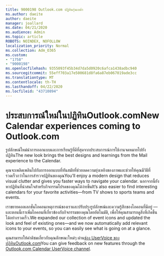 ```yaml
---
title: 9000198 Outlook.com ปฏิทินรุ่นเบต้า
ms.author: daeite
author: daeite
manager: joallard
ms.date: 04/21/2020
ms.audience: Admin
ms.topic: article
ROBOTS: NOINDEX, NOFOLLOW
localization_priority: Normal
ms.collection: Adm_O365
ms.custom:
- "1758"
- "9000198"
ms.openlocfilehash: 9355093f45b34d7da5d0920c6afca1438adbc940
ms.sourcegitcommit: 55eff703a17e500681d8fa6a87eb067019ade3cc
ms.translationtype: MT
ms.contentlocale: th-TH
ms.lasthandoff: 04/22/2020
ms.locfileid: "43710894"
---
```

# <a name="new-calendar-experiences-coming-to-outlookcom"></a><span data-ttu-id="f2872-102">ประสบการณ์ใหม่ในปฏิทินOutlook.com</span><span class="sxs-lookup"><span data-stu-id="f2872-102">New Calendar experiences coming to Outlook.com</span></span>

<span data-ttu-id="f2872-103">รูปลักษณ์ใหม่นําการออกแบบและการเรียนรู้ที่ดีที่สุดจากประสบการณ์การใช้งานจดหมายไปยังปฏิทิน</span><span class="sxs-lookup"><span data-stu-id="f2872-103">The new look brings the best designs and learnings from the Mail experience to the Calendar.</span></span>

<span data-ttu-id="f2872-104">คุณจะเพลิดเพลินไปกับการออกแบบที่ทันสมัยที่ช่วยลดความยุ่งเหยิงของภาพและช่วยให้คุณมีวิธีที่รวดเร็วกว่าในการสํารวจปฏิทินของคุณ</span><span class="sxs-lookup"><span data-stu-id="f2872-104">You’ll enjoy a modern design that reduces visual clutter and gives you faster ways to navigate your calendar.</span></span> <span data-ttu-id="f2872-105">นอกจากนี้ยังหาปฏิทินที่น่าสนใจสําหรับกิจกรรมโปรดของคุณได้ง่ายขึ้น</span><span class="sxs-lookup"><span data-stu-id="f2872-105">It’s also easier to find interesting calendars for your favorite activities—from TV shows to sports teams and events.</span></span>

<span data-ttu-id="f2872-106">เราขยายคอลเลกชั่นไอคอนเหตุการณ์ของเราและปรับปรุงรูปลักษณ์และความรู้สึกของไอคอนที่มีอยู่ — และตอนนี้เราเพิ่มไอคอนที่เกี่ยวข้องกับกิจกรรมของคุณโดยอัตโนมัติ, เพื่อให้คุณสามารถดูสิ่งที่เกิดขึ้นได้อย่างรวดเร็ว.</span><span class="sxs-lookup"><span data-stu-id="f2872-106">We expanded our collection of event icons and updated the look and feel of existing ones—and we now automatically add relevant icons to your events, so you can easily see what is going on at a glance.</span></span>

<span data-ttu-id="f2872-107">คุณสามารถให้คําติชมเกี่ยวกับคุณลักษณะใหม่ๆ ผ่าน[ช่อง UserVoice ของปฏิทินOutlook.com](https://go.microsoft.com/fwlink/?linkid=2103075)</span><span class="sxs-lookup"><span data-stu-id="f2872-107">You can give feedback on new features through the [Outlook.com Calendar UserVoice channel](https://go.microsoft.com/fwlink/?linkid=2103075).</span></span>